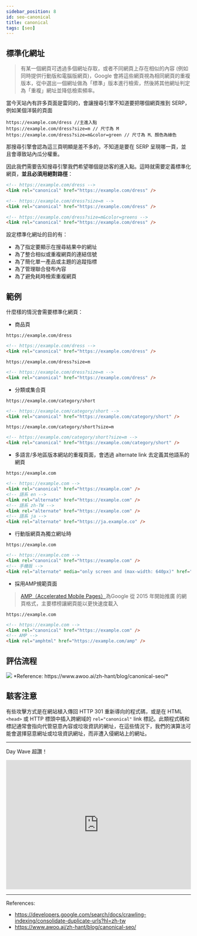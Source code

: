 ```yaml
---
sidebar_position: 8
id: seo-canonical
title: canonical
tags: [seo]
---
```


## 標準化網址

>有某一個網頁可透過多個網址存取，或者不同網頁上存在相似的內容 (例如同時提供行動版和電腦版網頁)，Google 會將這些網頁視為相同網頁的重複版本，從中選出一個網址做為「標準」版本進行檢索，然後將其他網址判定為「重複」網址並降低檢索頻率。

當今天站內有許多頁面是雷同的，會讓搜尋引擎不知道要把哪個網頁推到 SERP，例如某個洋裝的頁面

```
https://example.com/dress //主進入點
https://example.com/dress?size=m // 尺寸為 M
https://example.com/dress?size=m&color=green // 尺寸為 M、顏色為綠色
```

那搜尋引擎會認為這三頁明顯是差不多的，不知道是要在 SERP 呈現哪一頁，並且會導致站內瓜分權重。

因此我們需要告知搜尋引擎我們希望哪個是訪客的進入點。這時就需要定義標準化網頁，**並且必須用絕對路徑**：

``` html
<!-- https://example.com/dress -->
<link rel="canonical" href="https://example.com/dress" />
```
``` html
<!-- https://example.com/dress?size=m -->
<link rel="canonical" href="https://example.com/dress" />
```
``` html
<!-- https://example.com/dress?size=m&color=greens -->
<link rel="canonical" href="https://example.com/dress" />
```

設定標準化網址的目的有：
- 為了指定要顯示在搜尋結果中的網址
- 為了整合相似或重複網頁的連結信號
- 為了簡化單一產品或主題的追蹤指標
- 為了管理聯合發布內容
- 為了避免耗時檢索重複網頁

## 範例
什麼樣的情況會需要標準化網頁：
- 商品頁

`https://example.com/dress`
``` html
<!-- https://example.com/dress -->
<link rel="canonical" href="https://example.com/dress" />
```
`https://example.com/dress?size=m`
``` html
<!-- https://example.com/dress?size=m -->
<link rel="canonical" href="https://example.com/dress" />
```
- 分類或集合頁

`https://example.com/category/short`
``` html
<!-- https://example.com/category/short -->
<link rel="canonical" href="https://example.com/category/short" />
```
`https://example.com/category/short?size=m`
``` html
<!-- https://example.com/category/short?size=m -->
<link rel="canonical" href="https://example.com/category/short" />
```
- 多語言/多地區版本網站的重複頁面，會透過 alternate link 去定義其他語系的網頁

`https://example.com`
``` html
<!-- https://example.com -->
<link rel="canonical" href="https://example.com" />
<!-- 語系 en -->
<link rel="alternate" href="https://example.com" />
<!-- 語系 zh-TW -->
<link rel="alternate" href="https://example.com" />
<!-- 語系 ja -->
<link rel="alternate" href="https://ja.example.co" />
```
- 行動版網頁為獨立網址時

`https://example.com`
``` html
<!-- https://example.com -->
<link rel="canonical" href="https://example.com" />
<!-- 手機版 -->
<link rel="alternate" media="only screen and (max-width: 640px)" href="https://m.example.com" />
```
- 採用AMP規範頁面
> [AMP（Accelerated Mobile Pages）](https://zh.wikipedia.org/zh-tw/Accelerated_Mobile_Pages)為Google 從 2015 年開始推廣 的網頁格式，主要標榜讓網頁能以更快速度載入

`https://example.com`
``` html
<!-- https://example.com -->
<link rel="canonical" href="https://example.com" />
<!-- AMP -->
<link rel="amphtml" href="https://example.com/amp" />
```


## 評估流程
<img src="https://lh6.googleusercontent.com/c1gIcTk2xTk5WF4pMHwOSF83ME0YrJ7TlCTx5pgZRQ_cckfMwCyWY2s5IBumpJf8XYvRxWF-JZLLyLKoHf9zO8ozIHuyZ-84vtcYk6dbGyvulbZymACNI2dco4zupZMgjmDc8C34=s0" loading="lazy" />
*Reference: https://www.awoo.ai/zh-hant/blog/canonical-seo/*

## 駭客注意
有些攻擊方式是在網站植入傳回 HTTP 301 重新導向的程式碼，或是在 HTML `<head>` 或 HTTP 標頭中插入跨網域的 `rel="canonical"` link 標記。此類程式碼和標記通常會指向代管惡意內容或垃圾資訊的網址，在這些情況下，我們的演算法可能會選擇惡意網址或垃圾資訊網址，而非遭入侵網站上的網址。

---
Day Wave 超讚！
<iframe src="https://open.spotify.com/embed/track/5gEni4dmBqme8fyPcyWYiK?utm_source=generator" width="100%" height="352" frameBorder="0" allowfullscreen="" allow="autoplay; clipboard-write; encrypted-media; fullscreen; picture-in-picture" loading="lazy"></iframe>

---
References:
- https://developers.google.com/search/docs/crawling-indexing/consolidate-duplicate-urls?hl=zh-tw
- https://www.awoo.ai/zh-hant/blog/canonical-seo/